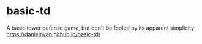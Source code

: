 # basic-td
A basic tower defense game, but don't be fooled by its apparent simplicity!
https://danielnyan.github.io/basic-td/
